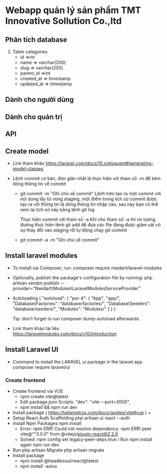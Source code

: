 # Webapp quản lý sản phẩm TMT Innovative Sollution Co.,ltd
## Phân tích database 
1. Table categories 
    - id =>int
    - name => varchar(200)
    - slug => varchar(200)
    - parent_id =>int
    - created_at => timestamp
    - updated_at => timestamp
## Dành cho người dùng 
## Dành cho quản trị 
## API 
## Create model 
- Link tham khảo https://laravel.com/docs/10.x/eloquent#generating-model-classes

- Lệnh commit cơ bản, đơn giản nhất là thực hiện với tham số -m để kèm dòng thông tin về commit

    + git commit -m "Ghi chú về commit"
        Lệnh trên tạo ra một commit với nội dung lấy từ vùng staging, một điểm trong lịch sử commit được tạo ra với thông tin là dòng thông tin nhập vào, sau này bạn có thể xem lại lịch sử này bằng lệnh git log

        Thực hiện commit với tham số -a
        Khi cho tham số -a thì nó tương đương thực hiện lệnh git add để đưa các file đang được giám sát có sự thay đổi vào staging rồi tự động chạy git commit

    + git commit -a -m "Ghi chú về commit"

## Install laravel modules
- To install via Composer, run: composer require nwidart/laravel-modules

- Optionally, publish the package's configuration file by running: php artisan vendor:publish --provider="Nwidart\Modules\LaravelModulesServiceProvider"

- Autoloading { "autoload": { "psr-4": { "App\": "app/", "Database\Factories\": "database/factories/", "Database\Seeders\": "database/seeders/", "Modules\": "Modules/" } } }

    Tip: don't forget to run composer dump-autoload afterwards.

- Link tham khảo tài liệu https://laravelmodules.com/docs/v10/introduction

## Install Laravel UI
- Command to install the LARAVEL ui package in the laravel app composer require laravel/ui
### Create frontend 

- Create frontend via VUE
    + npm create vite@latest
    + Edit package.json Scripts: "dev": "vite --port=3000",
    + npm install && npm run dev 
- Install package ( https://tailwindcss.com/docs/guides/vite#vue )
    + 
- Setup React Auth Scaffolding php artisan ui react --auth
- Install Npm Packages npm install 
    + Error: npm ERR! Could not resolve dependency: npm ERR! peer vite@"^3.0.0" from @vitejs/plugin-react@2.2.0 
    + Solved: npm config     set legacy-peer-deps true / Run npm install again npm run dev
- Run php artisan Migrate php artisan migrate
- Install package 
    + npm install @headlessui/react@latest
    + npm install -axios
